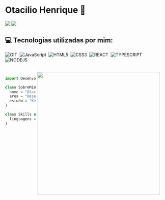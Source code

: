 # Otacilio Henrique 👋



<div> 
  <a href="https://www.instagram.com/henrique_silva2406/" target="_blank"><img src="https://img.shields.io/badge/-Instagram-%23E4405F?style=for-the-badge&logo=instagram&logoColor=white" target="_blank"></a>
  <a href="www.linkedin.com/in/otacilio-henrique-s-1b1841137" target="_blank"><img src="https://img.shields.io/badge/-LinkedIn-%230077B5?style=for-the-badge&logo=linkedin&logoColor=white" target="_blank"></a> 
<br>

 ## 💻 Tecnologias utilizadas por mim:
 
![GIT](https://img.shields.io/badge/-Git-black?style=flat-square&logo=git&logoColor=99ff00)&nbsp;
![JavaScript](https://img.shields.io/badge/-JavaScript-black?style=for-badge&logo=javascript&logoColor=99ff00)&nbsp;
![HTML5](https://img.shields.io/badge/-HTML5-black?style=for-badge&logo=html5&logoColor=99ff00)&nbsp;
![CSS3](https://img.shields.io/badge/-CSS3-black?style=flat-square&logo=css3&logoColor=99ff00)&nbsp;
![REACT](https://img.shields.io/badge/-REACT-black?style=flat-square&logo=react&logoColor=99ff00)&nbsp;
![TYPESCRIPT](https://img.shields.io/badge/-TYPESCRIPT-black?style=flat-square&logo=typescript&logoColor=99ff00)&nbsp;
![NODEJS](https://img.shields.io/badge/-NODEJS-black?style=flat-square&logo=nodejs&logoColor=99ff00)&nbsp;

<br>

<img src="https://raw.githubusercontent.com/MicaelliMedeiros/micaellimedeiros/master/image/computer-illustration.png" min-width="400px" max-width="400px" width="400px" align="right">

```js
import Desenvolvedor from "SeuNick";

class SobreMim extends Desenvolvedor {
  nome = "Otacilio Henrique";
  area = "Desenvolvedor FullStack";
  estudo = "Kenzie Academy Brasil";
}

class Skills extends Desenvolvedor {
  linguagens = ["HTML , CSS , Javascript , Node , React , TypeScript"];
}
```
